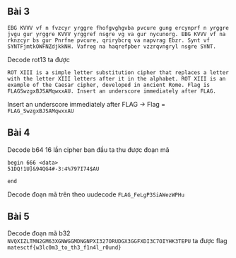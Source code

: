 ## Bài 3

`EBG KVVV vf n fvzcyr yrggre fhofgvghgvba pvcure gung ercynprf n yrggre jvgu gur yrggre KVVV yrggref nsgre vg va gur nycunorg. EBG KVVV vf na rknzcyr bs gur Pnrfne pvcure, qrirybcrq va napvrag Ebzr. Synt vf SYNTFjmtkOWFNZdjkkNH. Vafreg na haqrefpber vzzrqvngryl nsgre SYNT.`

Decode rot13 ta được

`ROT XIII is a simple letter substitution cipher that replaces a letter with the letter XIII letters after it in the alphabet. ROT XIII is an example of the Caesar cipher, developed in ancient Rome. Flag is FLAGSwzgxBJSAMqwxxAU. Insert an underscore immediately after FLAG.`

Insert an underscore immediately after FLAG -> Flag = `FLAG_SwzgxBJSAMqwxxAU`
## Bài 4

Decode b64 16 lần cipher ban đầu ta thu được đoạn mã
```
begin 666 <data>
51DQ!1U]&94QG4#-3:4%797I74$AU
 
end
```
Decode đoạn mã trên theo uudecode `FLAG_FeLgP3SiAWezWPHu`
## Bài 5

Decode đoạn mã b32 `NVQXIZLTMN2GM63XGNWGGMDNGNPXI327ORUDGX3GGFXDI3C7OIYHK3TEPU` ta được flag `matesctf{w3lc0m3_to_th3_f1n4l_r0und}`
